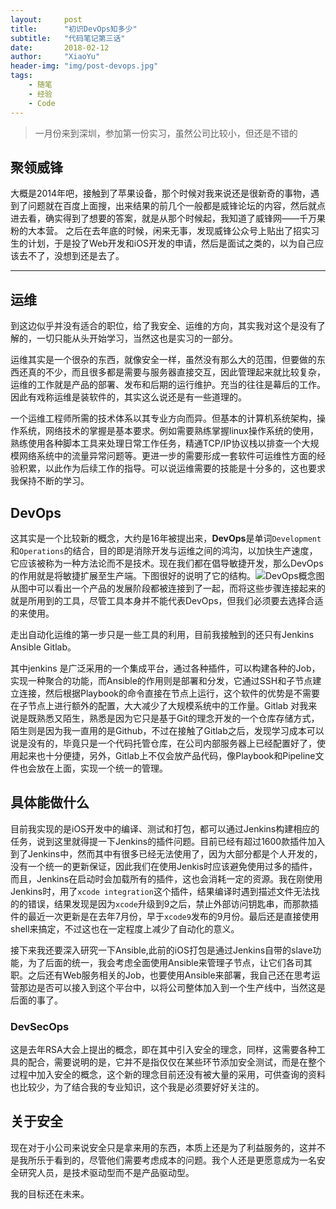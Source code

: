 ```yaml
---
layout:     post
title:      "初识DevOps知多少"
subtitle:   "代码笔记第三话"
date:       2018-02-12
author:     "XiaoYu"
header-img: "img/post-devops.jpg"
tags:
    - 随笔
    - 经验
    - Code
---
```


> 一月份来到深圳，参加第一份实习，虽然公司比较小，但还是不错的

## 聚领威锋

大概是2014年吧，接触到了苹果设备，那个时候对我来说还是很新奇的事物，遇到了问题就在百度上面搜，出来结果的前几个一般都是威锋论坛的内容，然后就点进去看，确实得到了想要的答案，就是从那个时候起，我知道了威锋网——千万果粉的大本营。
之后在去年底的时候，闲来无事，发现威锋公众号上贴出了招实习生的计划，于是投了Web开发和iOS开发的申请，然后是面试之类的，以为自己应该去不了，没想到还是去了。


---

## 运维

到这边似乎并没有适合的职位，给了我安全、运维的方向，其实我对这个是没有了解的，一切只能从头开始学习，当然这也是实习的一部分。

运维其实是一个很杂的东西，就像安全一样，虽然没有那么大的范围，但要做的东西还真的不少，而且很多都是需要与服务器直接交互，因此管理起来就比较复杂，运维的工作就是产品的部署、发布和后期的运行维护。充当的往往是幕后的工作。因此有戏称运维是装软件的，其实这么说还是有一些道理的。

一个运维工程师所需的技术体系以其专业方向而异。但基本的计算机系统架构，操作系统，网络技术的掌握是基本要求。例如需要熟练掌握linux操作系统的使用，熟练使用各种脚本工具来处理日常工作任务，精通TCP/IP协议栈以排查一个大规模网络系统中的流量异常问题等。更进一步的需要形成一套软件可运维性方面的经验积累，以此作为后续工作的指导。可以说运维需要的技能是十分多的，这也要求我保持不断的学习。

## DevOps

这其实是一个比较新的概念，大约是16年被提出来，**DevOps**是单词`Development`和`Operations`的结合，目的即是消除开发与运维之间的鸿沟，以加快生产速度，它应该被称为一种方法论而不是技术。现在我们都在倡导敏捷开发，那么DevOps的作用就是将敏捷扩展至生产端。下图很好的说明了它的结构。![DevOps概念图](http://192.168.9.121/Public/Uploads/2018-02-08/5a7bfcd5620e5.png "DevOps概念图")
从图中可以看出一个产品的发展阶段都被连接到了一起，而将这些步骤连接起来的就是所用到的工具，尽管工具本身并不能代表DevOps，但我们必须要去选择合适的来使用。

走出自动化运维的第一步只是一些工具的利用，目前我接触到的还只有Jenkins Ansible Gitlab。

其中jenkins 是广泛采用的一个集成平台，通过各种插件，可以构建各种的Job，实现一种聚合的功能，而Ansible的作用则是部署和分发，它通过SSH和子节点建立连接，然后根据Playbook的命令直接在节点上运行，这个软件的优势是不需要在子节点上进行额外的配置，大大减少了大规模系统中的工作量。Gitlab 对我来说是既熟悉又陌生，熟悉是因为它只是基于Git的理念开发的一个仓库存储方式，陌生则是因为我一直用的是Github，不过在接触了Gitlab之后，发现学习成本可以说是没有的，毕竟只是一个代码托管仓库，在公司内部服务器上已经配置好了，使用起来也十分便捷，另外，Gitlab上不仅会放产品代码，像Playbook和Pipeline文件也会放在上面，实现一个统一的管理。

## 具体能做什么

目前我实现的是iOS开发中的编译、测试和打包，都可以通过Jenkins构建相应的任务，说到这里就得提一下Jenkins的插件问题。目前已经有超过1600款插件加入到了Jenkins中，然而其中有很多已经无法使用了，因为大部分都是个人开发的，没有一个统一的更新保证，因此我们在使用Jenkis时应该避免使用过多的插件，而且，Jenkins在启动时会加载所有的插件，这也会消耗一定的资源。我在刚使用Jenkins时，用了`xcode integration`这个插件，结果编译时遇到描述文件无法找的的错误，结果发现是因为`xcode`升级到9之后，禁止外部访问钥匙串，而那款插件的最近一次更新是在去年7月份，早于`xcode9`发布的9月份。最后还是直接使用shell来搞定，不过这也在一定程度上减少了自动化的意义。

接下来我还要深入研究一下Ansible,此前的iOS打包是通过Jenkins自带的slave功能，为了后面的统一，我会考虑全面使用Ansible来管理子节点，让它们各司其职。之后还有Web服务相关的Job，也要使用Ansible来部署，我自己还在思考运营那边是否可以接入到这个平台中，以将公司整体加入到一个生产线中，当然这是后面的事了。

### DevSecOps

这是去年RSA大会上提出的概念，即在其中引入安全的理念，同样，这需要各种工具的配合，需要说明的是，它并不是指仅仅在某些环节添加安全测试，而是在整个过程中加入安全的概念，这个新的理念目前还没有被大量的采用，可供查询的资料也比较少，为了结合我的专业知识，这个我是必须要好好关注的。

## 关于安全

现在对于小公司来说安全只是拿来用的东西，本质上还是为了利益服务的，这并不是我所乐于看到的，尽管他们需要考虑成本的问题。我个人还是更愿意成为一名安全研究人员，是技术驱动型而不是产品驱动型。

我的目标还在未来。



